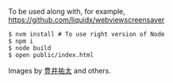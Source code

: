 To be used along with, for example, https://github.com/liquidx/webviewscreensaver

```
$ nvm install # To use right version of Node
$ npm i
$ node build
$ open public/index.html
```

Images by [豊井祐太](http://1041uuu.tumblr.com) and others.